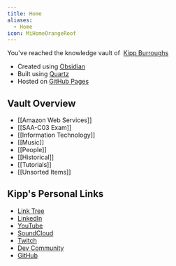 ```yaml
---
title: Home
aliases:
  - Home
icon: MiHomeOrangeRoof
---
```

You've reached the knowledge vault of  [Kipp Burroughs](https://KippBurroughs.com)
- Created using [Obsidian](https://obsidian.md/)
- Built using [Quartz](https://quartz.jzhao.xyz/)
- Hosted on [GitHub Pages](https://pages.github.com/)
## Vault Overview
- [[Amazon Web Services]] 
- [[SAA-C03 Exam]]
- [[Information Technology]]
- [[Music]]
- [[People]]
- [[Historical]]
- [[Tutorials]]
- [[Unsorted Items]]
## Kipp's Personal Links
- [Link Tree](https://linktr.ee/Kipp_it_100)
- [LinkedIn](https://www.linkedin.com/in/kipp-burroughs/)
- [YouTube](https://youtube.com/@Kipp_it_100)
- [SoundCloud](https://soundcloud.com/kipp-it-100)
- [Twitch](https://www.twitch.tv/kipp_it_100)
- [Dev Community](https://dev.to/kipp_it_100)
- [GitHub](https://github.com/Vars-Ulrich)